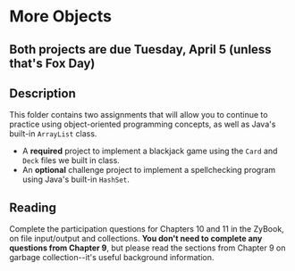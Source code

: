 # More Objects

## Both projects are due Tuesday, April 5 (unless that's Fox Day)

## Description

This folder contains two assignments that will allow you to continue to practice using object-oriented programming concepts, as well as Java's built-in `ArrayList` class.

- A **required** project to implement a blackjack game using the `Card` and `Deck` files we built in class.
- An **optional** challenge project to implement a spellchecking program using Java's built-in `HashSet`.

## Reading

Complete the participation questions for Chapters 10 and 11 in the ZyBook, on file input/output and collections. **You don't need to complete any questions from Chapter 9**, but please read the sections from Chapter 9 on garbage collection--it's useful background information.
